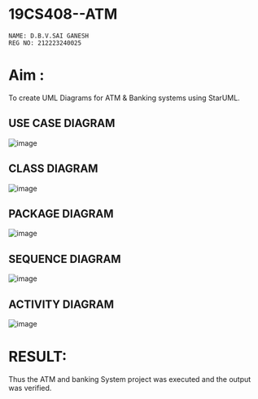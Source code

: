 # 19CS408--ATM
```
NAME: D.B.V.SAI GANESH
REG NO: 212223240025
```
# Aim :
To create UML Diagrams for ATM & Banking systems using StarUML.
## USE CASE DIAGRAM
![image](https://github.com/user-attachments/assets/77076d28-059b-45b7-8081-1bd4367bd784)

## CLASS DIAGRAM
![image](https://github.com/user-attachments/assets/96f14dad-fc15-4392-be01-76c92c703f0c)

## PACKAGE DIAGRAM
![image](https://github.com/user-attachments/assets/fdc5224b-d7c6-4a7b-8550-3161b94f6a34)

## SEQUENCE DIAGRAM
![image](https://github.com/user-attachments/assets/b4222bce-3d32-4704-89b8-abc45c3cdb6f)

## ACTIVITY DIAGRAM
![image](https://github.com/user-attachments/assets/d27702e1-2bd7-4b4f-a13e-eb6ec8d4c15c)

# RESULT:

Thus the ATM and banking System project was executed and the output was verified.

